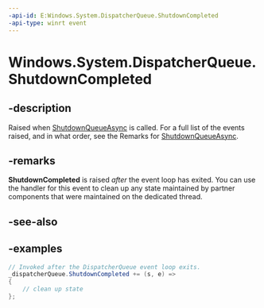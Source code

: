 ```yaml
---
-api-id: E:Windows.System.DispatcherQueue.ShutdownCompleted
-api-type: winrt event
---
```


<!-- Event syntax.
public event TypedEventHandler ShutdownCompleted<DispatcherQueue,  object>
-->

# Windows.System.DispatcherQueue.ShutdownCompleted

## -description

Raised when [ShutdownQueueAsync](./dispatcherqueuecontroller_shutdownqueueasync_542547627.md) is called. For a full list of the events raised, and in what order, see the Remarks for [ShutdownQueueAsync](./dispatcherqueuecontroller_shutdownqueueasync_542547627.md).

## -remarks

**ShutdownCompleted** is raised *after* the event loop has exited. You can use the handler for this event to clean up any state maintained by partner components that were maintained on the dedicated thread.

## -see-also

## -examples

```csharp
// Invoked after the DispatcherQueue event loop exits.
_dispatcherQueue.ShutdownCompleted += (s, e) =>
{
    // clean up state
};
```
